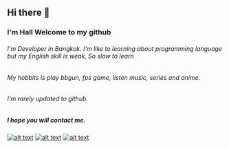 ## Hi there 👋 
### I'm Hall Welcome to my github

###### I'm Developer in Bangkok. I'm like to learning about programming language but my English skill is weak, So slow to learn
###### My hobbits is play bbgun, fps game, listen music, series and anime.
###### I'm rarely updated to github.

##### I hope you will contact me.

[![alt text][1.1]][1]
[![alt text][2.1]][2]
[![alt text][3.1]][3]

[1.1]: https://i.imgur.com/jnnL8Uy.png
[2.1]: https://i.imgur.com/nIiaG46.png
[3.1]: https://i.imgur.com/BzG8QoD.png

[1]: https://www.instagram.com/halleiei/?hl=th
[2]: https://www.facebook.com/sinlapachai.lowpaiboon/
[3]: sinlapachai.hon@gmai.com
<!-- 
**Sin1apachai/sin1apachai** is a ✨ _special_ ✨ repository because its `README.md` (this file) appears on your GitHub profile.

Here are some ideas to get you started:

- 🔭 I’m currently working on ...
- 🌱 I’m currently learning ...
- 👯 I’m looking to collaborate on ...
- 🤔 I’m looking for help with ...
- 💬 Ask me about ...
- 📫 How to reach me: ...
- 😄 Pronouns: ...
- ⚡ Fun fact: ...
-->
